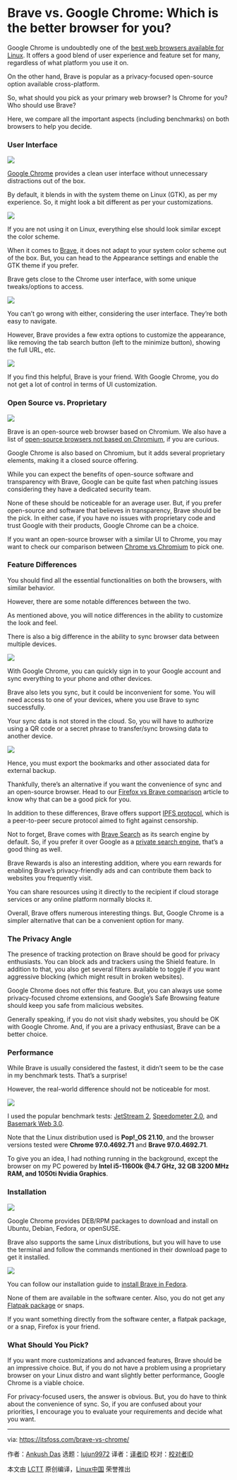 [#]: subject: "Brave vs. Google Chrome: Which is the better browser for you?"
[#]: via: "https://itsfoss.com/brave-vs-chrome/"
[#]: author: "Ankush Das https://itsfoss.com/author/ankush/"
[#]: collector: "lujun9972"
[#]: translator: " "
[#]: reviewer: " "
[#]: publisher: " "
[#]: url: " "

Brave vs. Google Chrome: Which is the better browser for you?
======

Google Chrome is undoubtedly one of the [best web browsers available for Linux][1]. It offers a good blend of user experience and feature set for many, regardless of what platform you use it on.

On the other hand, Brave is popular as a privacy-focused open-source option available cross-platform.

So, what should you pick as your primary web browser? Is Chrome for you? Who should use Brave?

Here, we compare all the important aspects (including benchmarks) on both browsers to help you decide.

### User Interface

![][2]

[Google Chrome][3] provides a clean user interface without unnecessary distractions out of the box.

By default, it blends in with the system theme on Linux (GTK), as per my experience. So, it might look a bit different as per your customizations.

![][4]

If you are not using it on Linux, everything else should look similar except the color scheme.

When it comes to [Brave][5], it does not adapt to your system color scheme out of the box. But, you can head to the Appearance settings and enable the GTK theme if you prefer.

Brave gets close to the Chrome user interface, with some unique tweaks/options to access.

![][6]

You can’t go wrong with either, considering the user interface. They’re both easy to navigate.

However, Brave provides a few extra options to customize the appearance, like removing the tab search button (left to the minimize button), showing the full URL, etc.

![][7]

If you find this helpful, Brave is your friend. With Google Chrome, you do not get a lot of control in terms of UI customization.

### Open Source vs. Proprietary

![][8]

Brave is an open-source web browser based on Chromium. We also have a list of [open-source browsers not based on Chromium][9], if you are curious.

Google Chrome is also based on Chromium, but it adds several proprietary elements, making it a closed source offering.

While you can expect the benefits of open-source software and transparency with Brave, Google can be quite fast when patching issues considering they have a dedicated security team.

None of these should be noticeable for an average user. But, if you prefer open-source and software that believes in transparency, Brave should be the pick. In either case, if you have no issues with proprietary code and trust Google with their products, Google Chrome can be a choice.

If you want an open-source browser with a similar UI to Chrome, you may want to check our comparison between [Chrome vs Chromium][10] to pick one.

### Feature Differences

You should find all the essential functionalities on both the browsers, with similar behavior.

However, there are some notable differences between the two.

As mentioned above, you will notice differences in the ability to customize the look and feel.

There is also a big difference in the ability to sync browser data between multiple devices.

![][11]

With Google Chrome, you can quickly sign in to your Google account and sync everything to your phone and other devices.

Brave also lets you sync, but it could be inconvenient for some. You will need access to one of your devices, where you use Brave to sync successfully.

Your sync data is not stored in the cloud. So, you will have to authorize using a QR code or a secret phrase to transfer/sync browsing data to another device.

![][12]

Hence, you must export the bookmarks and other associated data for external backup.

Thankfully, there’s an alternative if you want the convenience of sync and an open-source browser. Head to our [Firefox vs Brave comparison][13] article to know why that can be a good pick for you.

In addition to these differences, Brave offers support [IPFS protocol][14], which is a peer-to-peer secure protocol aimed to fight against censorship.

Not to forget, Brave comes with [Brave Search][15] as its search engine by default. So, if you prefer it over Google as a [private search engine][16], that’s a good thing as well.

Brave Rewards is also an interesting addition, where you earn rewards for enabling Brave’s privacy-friendly ads and can contribute them back to websites you frequently visit.

You can share resources using it directly to the recipient if cloud storage services or any online platform normally blocks it.

Overall, Brave offers numerous interesting things. But, Google Chrome is a simpler alternative that can be a convenient option for many.

### The Privacy Angle

The presence of tracking protection on Brave should be good for privacy enthusiasts. You can block ads and trackers using the Shield feature. In addition to that, you also get several filters available to toggle if you want aggressive blocking (which might result in broken websites).

Google Chrome does not offer this feature. But, you can always use some privacy-focused chrome extensions, and Google’s Safe Browsing feature should keep you safe from malicious websites.

Generally speaking, if you do not visit shady websites, you should be OK with Google Chrome. And, if you are a privacy enthusiast, Brave can be a better choice.

### Performance

While Brave is usually considered the fastest, it didn’t seem to be the case in my benchmark tests. That’s a surprise!

However, the real-world difference should not be noticeable for most.

![][17]

I used the popular benchmark tests: [JetStream 2][18], [Speedometer 2.0][19], and [Basemark Web 3.0][20].

Note that the Linux distribution used is **Pop!_OS 21.10**, and the browser versions tested were **Chrome 97.0.4692.71** and **Brave 97.0.4692.71**.

To give you an idea, I had nothing running in the background, except the browser on my PC powered by **Intel i5-11600k @4.7 GHz, 32 GB 3200 MHz RAM, and 1050ti Nvidia Graphics**.

### Installation

![][21]

Google Chrome provides DEB/RPM packages to download and install on Ubuntu, Debian, Fedora, or openSUSE.

Brave also supports the same Linux distributions, but you will have to use the terminal and follow the commands mentioned in their download page to get it installed.

![][22]

You can follow our installation guide to [install Brave in Fedora][23].

None of them are available in the software center. Also, you do not get any [Flatpak package][24] or snaps.

If you want something directly from the software center, a flatpak package, or a snap, Firefox is your friend.

### What Should You Pick?

If you want more customizations and advanced features, Brave should be an impressive choice. But, if you do not have a problem using a proprietary browser on your Linux distro and want slightly better performance, Google Chrome is a viable choice.

For privacy-focused users, the answer is obvious. But, you do have to think about the convenience of sync. So, if you are confused about your priorities, I encourage you to evaluate your requirements and decide what you want.

--------------------------------------------------------------------------------

via: https://itsfoss.com/brave-vs-chrome/

作者：[Ankush Das][a]
选题：[lujun9972][b]
译者：[译者ID](https://github.com/译者ID)
校对：[校对者ID](https://github.com/校对者ID)

本文由 [LCTT](https://github.com/LCTT/TranslateProject) 原创编译，[Linux中国](https://linux.cn/) 荣誉推出

[a]: https://itsfoss.com/author/ankush/
[b]: https://github.com/lujun9972
[1]: https://itsfoss.com/best-browsers-ubuntu-linux/
[2]: https://i2.wp.com/itsfoss.com/wp-content/uploads/2022/01/chrome-brave-ui.png?resize=800%2C435&ssl=1
[3]: https://www.google.com/chrome/index.html
[4]: https://i2.wp.com/itsfoss.com/wp-content/uploads/2022/01/google-chrome-ui.png?resize=800%2C479&ssl=1
[5]: https://brave.com
[6]: https://i1.wp.com/itsfoss.com/wp-content/uploads/2022/01/brave-browser-ui.png?resize=800%2C479&ssl=1
[7]: https://i0.wp.com/itsfoss.com/wp-content/uploads/2022/01/brave-appearance-options.png?resize=800%2C563&ssl=1
[8]: https://i1.wp.com/itsfoss.com/wp-content/uploads/2021/11/open-source-proprietary.png?resize=800%2C450&ssl=1
[9]: https://itsfoss.com/open-source-browsers-linux/
[10]: https://itsfoss.com/chrome-vs-chromium/
[11]: https://i1.wp.com/itsfoss.com/wp-content/uploads/2022/01/google-chrome-sync.png?resize=800%2C555&ssl=1
[12]: https://i2.wp.com/itsfoss.com/wp-content/uploads/2021/07/brave-sync.png?resize=800%2C383&ssl=1
[13]: https://itsfoss.com/brave-vs-firefox/
[14]: https://ipfs.io
[15]: https://itsfoss.com/brave-search-features/
[16]: https://itsfoss.com/privacy-search-engines/
[17]: https://i1.wp.com/itsfoss.com/wp-content/uploads/2022/01/chrome-brave-benchmarks.png?resize=800%2C450&ssl=1
[18]: https://webkit.org/blog/8685/introducing-the-jetstream-2-benchmark-suite/
[19]: https://webkit.org/blog/8063/speedometer-2-0-a-benchmark-for-modern-web-app-responsiveness/
[20]: https://web.basemark.com
[21]: https://i1.wp.com/itsfoss.com/wp-content/uploads/2022/01/google-chrome-package.png?resize=800%2C561&ssl=1
[22]: https://i2.wp.com/itsfoss.com/wp-content/uploads/2022/01/brave-install-linux.png?resize=800%2C325&ssl=1
[23]: https://itsfoss.com/install-brave-browser-fedora/
[24]: https://itsfoss.com/what-is-flatpak/
